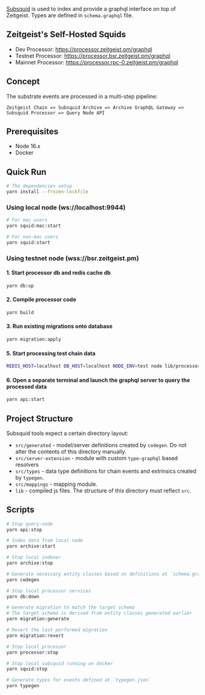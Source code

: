 [Subsquid](https://www.subsquid.io/) is used to index and provide a graphql interface on top of Zeitgeist.
Types are defined  in  `schema.graphql` file.


## Zeitgeist's Self-Hosted Squids

* Dev Processor: https://processor.zeitgeist.pm/graphql
* Testnet Processor: https://processor.bsr.zeitgeist.pm/graphql
* Mainnet Processor: https://processor.rpc-0.zeitgeist.pm/graphql


## Concept

The substrate events are processed in a multi-step pipeline:

    Zeitgeist Chain => Subsquid Archive => Archive GraphQL Gateway => Subsquid Processor => Query Node API


## Prerequisites

* Node 16.x
* Docker


## Quick Run

```bash
# The dependencies setup
yarn install --frozen-lockfile
```

### Using local node (ws://localhost:9944)

```bash
# For mac users
yarn squid:mac:start

# For non-mac users
yarn squid:start
```

### Using testnet node (wss://bsr.zeitgeist.pm)

#### 1. Start processor db and redis cache db

```bash
yarn db:up
```

#### 2. Compile processor code

```bash
yarn build
```

#### 3. Run existing migrations onto database

```bash
yarn migration:apply
```

#### 5. Start processing test chain data

```bash
REDIS_HOST=localhost DB_HOST=localhost NODE_ENV=test node lib/processor.js
```

#### 6. Open a separate terminal and launch the graphql server to query the processed data

```bash
yarn api:start
```


## Project Structure

Subsquid tools expect a certain directory layout:

* `src/generated` - model/server definitions created by `codegen`. Do not alter the contents of this directory manually.
* `src/server-extension` - module with custom `type-graphql` based resolvers
* `src/types` - data type definitions for chain events and extrinsics created by `typegen`.
* `src/mappings` - mapping module.
* `lib` - compiled js files. The structure of this directory must reflect `src`.
  

## Scripts

```bash
# Stop query-node
yarn api:stop

# Index data from local node
yarn archive:start

# Stop local indexer
yarn archive:stop

# Generate necessary entity classes based on definitions at `schema.graphql`
yarn codegen

# Stop local processor services
yarn db:down

# Generate migration to match the target schema
# The target schema is derived from entity classes generated earlier
yarn migration:generate

# Revert the last performed migration
yarn migration:revert

# Stop local processor
yarn processor:stop

# Stop local subsquid running on docker
yarn squid:stop

# Generate types for events defined at `typegen.json`
yarn typegen
```